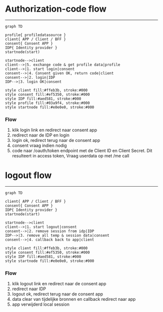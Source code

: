 # Authorization-code flow
---

```mermaid
graph TD

profile{ profiledatasource }
client{ APP / Client / BFF }
consent{ Consent APP }
IDP{ Identity provider }
startnode(start)

startnode-->client
client-->|5. exchange code & get profile data|profile
client-->|1. start login|consent
consent-->|4. Consent given OK, return code|client
consent-->|2. login|IDP
IDP-->|3. login OK|consent

style client fill:#ffeb3b, stroke:#000
style consent fill:#ef5350, stroke:#000
style IDP fill:#aed581, stroke:#000
style profile fill:#03a9f4, stroke:#000
style startnode fill:#e0e0e0, stroke:#000

```

### Flow

1. klik login link en redirect naar consent app
2. redirect naar de IDP en login
3. login ok, redirect terug naar de consent app
4. consent vraag indien nodig
5. code naar /oauth/token endpoint met de Client ID en Client Secret. Dit resulteert in access token, Vraag userdata op met /me call


# logout flow
---

```mermaid
graph TD

client{ APP / Client / BFF }
consent{ Consent APP }
IDP{ Identity provider }
startnode(start)

startnode-->client
client-->|1. start logout|consent
consent-->|2. remove session from idp|IDP
IDP-->|3. remove all temp & session data|consent
consent-->|4. callback back to app|client

style client fill:#ffeb3b, stroke:#000
style consent fill:#ef5350, stroke:#000
style IDP fill:#aed581, stroke:#000
style startnode fill:#e0e0e0, stroke:#000

```

### Flow

1. klik logout link en redirect naar de consent app
2. redirect naar IDP
3. logout ok, redirect terug naar de consent app
4. data clear van tijdelijke bronnen en callback redirect naar app
5. app verwijderd local session
